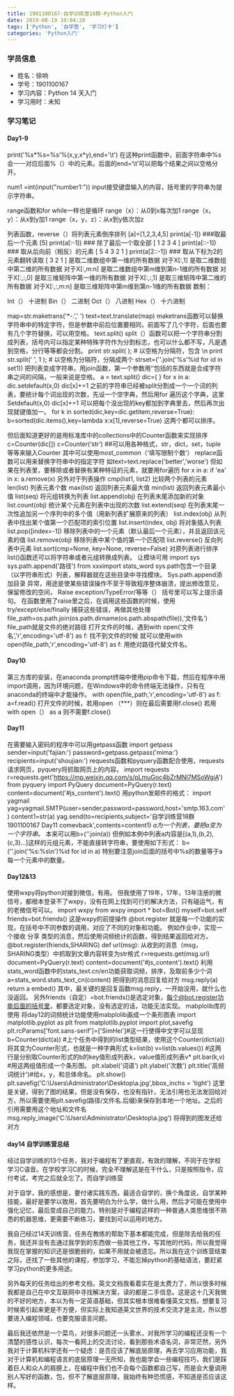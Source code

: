 ```yaml
---
title: 1901100167-自学训练营18群-Python入门
date: 2019-08-19 19:04:20
tags: ['Python', '自学营', '学习打卡']
categories: 'Python入门'
---
```


### 学员信息

- 姓名：徐响
- 学号：1901100167
- 学习内容：Python 14 天入门
- 学习用时：未知

### 学习笔记

#### Day1-9

print('%s*%s=%s'%(x,y,x*y),end='\t')
在这种print函数中，前面字符串中%s会一一对应后面%（）中的元素。后面的end=‘\t’可以把每个结果之间以空格分开。

num1 =int(input("number1:"))
input接受键盘输入的内容，括号里的字符串为提示字符串。

range函数和for while一样也是循环
range（x）：从0到x每次加1
range（x，y）：从x到y加1
range（x，y，z）：从x到y依次加z

列表函数，reverse（）将列表元素倒序排列
[a]=[1,2,3,4,5]
print(a[-1]) ###取最后一个元素
[5]
print(a[:-1]) ### 除了最后一个取全部
[ 1 2 3 4 ]
print(a[::-1]) ### 取从后向前（相反）的元素
[ 5 4 3 2 1 ]
print(a[2::-1]) ### 取从下标为2的元素翻转读取
[ 3 2 1 ]
是取二维数组中第一维的所有数据
对于X[:,1]
是取二维数组中第二维的所有数据
对于X[:,m:n]
是取二维数组中第m维到第n-1维的所有数据
对于X[:,:,0]
是取三维矩阵中第一维的所有数据
对于X[:,:,1]
是取三维矩阵中第二维的所有数据
对于X[:,:,m:n]
是取三维矩阵中第m维到第n-1维的所有数据
数制：

Int（） 十进制
Bin（） 二进制
Oct（） 八进制
Hex（） 十六进制

map=str.maketrans('*-.',' ')
text=text.translate(map)
maketrans函数可以替换字符串中的特定字符，但是参数中前后位置要相同，前面写了几个字符，后面也要有几个字符替换，可以用空格。
text.split()
split（）函数可以把一个字符串分割成列表，括号内可以指定某种特殊字符作为分割标志，也可以什么都不写，凡是遇到空格，分行等等都会分割。
print str.split( ); # 以空格为分隔符，包含 \n
print str.split(' ', 1 ); # 以空格为分隔符，分隔成两个
strset=(''.join('%s'%id for id in set1))
把列表变成字符串，用join函数，第一个参数用‘’包括的东西就是合成字符串之间的间隔，一般来说是空格。
a = text.split()
dic={ }
for x in a:
dic.setdefault(x,0)
dic[x]+=1
之前的字符串已经被split分割成一个一个词的列表，要统计每个词出现的次数，先设一个空字典，然后用for 遍历这个字典，这里
Setdefault(x,0)
dic[x]+=1
可以把每个没出现的key都加到字典里去，然后再次出现就键值加一。
for k in sorted(dic,key=dic.getitem,reverse=True):
b=sorted(dic.items(),key=lambda x:x[1],reverse=True)
这两个都可以排序。

但后面知道更好的是用标准库中的collections中的Counter函数来实现排序
c=Counter(dic[])
c=Counter(‘str’) ##可以用各种格式，str，dict，set，tuple等等来输入Counter
其中可以使用most_common（‘填写限制个数’）
replace函数可以用来替换字符串中的指定字符
如text=text.replace('better','worse')
但如果在列表里，要移除或者替换有某种特征的元素，就要用for遍历
for x in a:
if 'ea' in x:
a.remove(x)
另外对于列表操作
cmp(list1, list2)
比较两个列表的元素
len(list)
列表元素个数
max(list)
返回列表元素最大值
min(list)
返回列表元素最小值
list(seq)
将元组转换为列表
list.append(obj)
在列表末尾添加新的对象
list.count(obj)
统计某个元素在列表中出现的次数
list.extend(seq)
在列表末尾一次性追加另一个序列中的多个值（用新列表扩展原来的列表）
list.index(obj)
从列表中找出某个值第一个匹配项的索引位置
list.insert(index, obj)
将对象插入列表
list.pop([index=-1])
移除列表中的一个元素（默认最后一个元素），并且返回该元素的值
list.remove(obj)
移除列表中某个值的第一个匹配项
list.reverse()
反向列表中元素
list.sort(cmp=None, key=None, reverse=False)
对原列表进行排序
list()函数还可以将字符串或者元组转换成列表。
让模块可用
import sys
sys.path.append('路径')
from xxximport stats_word
sys.path包含一个目录（以字符串形式）列表，解释器就在这些目录中寻找模块。
Sys.path.append添加目录
异常，用途是使某些错误操作不至于导致程序整体崩溃，提出修改意见，保留修改的空间，
Raise exception/TypeError/等等（）
括号里可以写上提示语句。
在函数里用了raise里之后，在调用这些函数的时候，使用try/except/else/finally
捕获这些错误，再做其他处理
file_path=os.path.join(os.path.dirname(os.path.abspath(file)),'文件名')
file_path就是文件的绝对路径
打开文件的时候，遇到with open(‘文件名’,'r',encoding='utf-8') as f:
找不到文件的时候
就可以使用with open(file_path,'r',encoding='utf-8') as f:
用绝对路径代替文件名。

#### Day10

第三方库的安装，在anaconda prompt终端中使用pip命令下载，然后在程序中用import调用，因为环境问题，在Windows中的命令终端无法操作，只有在anaconda的终端中才能操作。
with open(file_path,'r',encoding='utf-8') as f:
a=f.read()
打开文件的时候，若用open （***）则在最后需要用f.close()
若用with open（） as a
则不需要f.close()

#### Day11

在需要输入密码的程序中可以用getpass函数
import getpass
sender=input('fajian:')
password=getpass.getpass('mima:')
recipients=input('shoujian:')
requests函数和pyquery函数配合使用，requests请求网页，pyquery将抓取网页上的内容。
import requests
r=requests.get('https://mp.weixin.qq.com/s/pLmuGoc4bZrMNl7MSoWgiA')
from pyquery import PyQuery
document=PyQuery(r.text)
content=document('#js_content').text()
用python发邮件的格式：
import yagmail
yag=yagmail.SMTP(user=sender,password=password,host='smtp.163.com')
content1=str(a)
yag.send(to=recipients,subject='自学训练营18群 1901100167 Day11 comevback',contents=content1)
*a为一个列表，要把a变为一个字符串。*
本来可以用b=(‘’.join(a))
但例如本例中列表a内容是[(a,1),(b,2),(c,3)…]这样的元组元素，不能直接转字符串，要使用如下形式：
b=(''.join('%s:%s\n')%id for id in a)
特别要注意join后面的括号中%s的数量等于a每一个元素中的数量。

#### Day12&13

使用wxpy将python对接到微信，有用。
但我使用了19年，17年，13年注册的微信号，都根本登录不了wxpy，没有在网上找到可行的解决方法，只有碰运气，有的老微信号可以。
import wxpy
from wxpy import *
bot=Bot()
myself=bot.self
friends=bot.friends()
这是wxpy的前提操作
@bot.register 就是每一个功能的实现，在括号中不同参数的调用，对应了不同的对象和功能。
例如作业中，实现一个接收 分享 类型的消息，然后使用词频统计的函数，得到结果返回给对方。
@bot.register(friends,SHARING)
def url(msg):
从收到的消息（msg，SHARING类型）中抓取到文章内容转变为str格式
r=requests.get(msg.url)
document=PyQuery(r.text)
content=document('#js_content').text()
利用stats_word函数中的stats_text.cn/en功能获取词频，排序，及取前多少个词
a=stats_word.stats_text_cn(content)
把得到的消息回复给对方
msg.reply(a)
return a
embed()
其中，最关键的是回复函数msg.reply，一开始没用，就什么也没返回。
另外friends（自定）=bot.friends()是选定对象，每个@bot.register功能后面的括号里，都要选定对象，没有选定的话，功能无法实现。
mabplolib库的使用
将day12的词频统计功能使用mabplolib画成一个条形图表
import matplotlib.pyplot as plt
from matplotlib.pyplot import plot,savefig
plt.rcParams['font.sans-serif']=['SimHei']#这一行使得中文字可以显现
b=Counter(dict(a)) #上个任务中得到的list类型结果，使用这个Counter(dict(a))将其变为Counter形式，也就是一种字典形式
k=list(b)
v=list(b.values())    #这两行是分别取Counter形式的b的key值形成列表k，value值形成列表v*
plt.bar(k,v)   #用这两组值形成一个条形图。
plt.xlabel('词语')
plt.ylabel('次数')
plt.title('高频词统计')#给x，y，和总体命名。
plt.show()
plt.savefig('C:\\Users\\Administrator\\Desktop\\a.jpg',bbox_inchs = 'tight')
这里是关键，得到了图的结果，但是没有保存，也没有指针，无法引用也无法发回给对方，所以需要使用plt.savefig(路径/文件名.后缀)来保存到本地一个地址。之后的引用需要用这个地址和文件名
msg.reply_image('C:\Users\Administrator\Desktop\a.jpg')
将得到的图发还给对方


#### day14 自学训练营总结

经过自学训练的13个任务，我对于编程有了更直观，有效的理解，不同于在学校学习C语音。在学校学习C的时候，完全不理解这是在干什么，只是按照指令，应付考试，考完之后就全忘了。而自学训练营

对于自学，我的感想是，要付诸实践东西，最适合自学的，换个角度说，自学某种技能，最好是要学以致用，首先要明白为什么学，做什么用，然后才可能在使用中强化记忆，最后变成自己的能力。特别是对于编程这样的一种普通人类思维很不熟悉的机器思维，更需要不断练习，要找到可以运用的地方。  

我自己经过14天训练营，任务在教练的帮助下基本都能完成，但是除去给我的任务，我还并没有去通过我学到的东西做一些其他工作，写其他的代码，所以我觉得我现在掌握的知识还是很脆弱的，如果不用就会被遗忘。所以我在这个训练营结束之际，还找了一些其他的课程，参加学习，不能忘掉python的基础语法，要赶紧学习python的更多用途。  

另外每天的任务给出的参考文档，英文文档我看着实在是太费力了，所以很多时候我都是自己在中文互联网中寻找解决方案，读的都是二手信息。这是这十几天我做的不好的地方，本以为有一定英语基础，但其实根本很难看懂英文文档，想要复习时候索引起来更是不方便，但实际上我知道英文世界的技术交流才是主流，所以想要进入编程领域，也要克服语言问题。  

最后我还依然是一个菜鸟，对很多问题还一头雾水，对我所学习的编程还没有一个清楚的感性认识，每次一看网上的交流讨论，看到那些术语名词，非常茫然，另外我对于计算机科学还有一个疑虑：是否应该了解底层原理，再去学习应用功能，我对于计算机和编程语言的底层原理一无所知，我也能学会一些编程技巧，我们是踩着巨人和众人的肩膀上，在编程中我们也不会每个函数都自己写，而是会大量调用别人写好的函数，包，但不了解底层原理，我始终有种恐慌感，不知道是否应该这样。  


